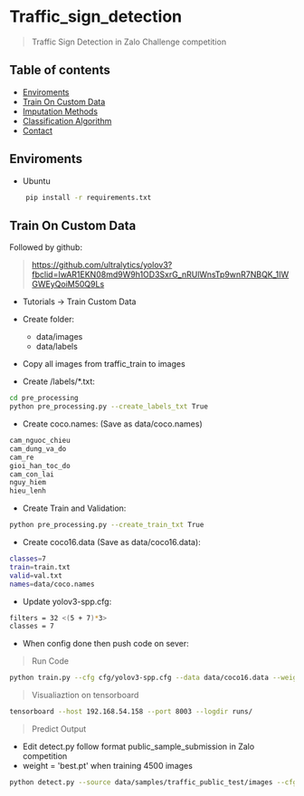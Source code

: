 # Traffic_sign_detection
> Traffic Sign Detection in Zalo Challenge competition

## Table of contents
  - [Enviroments](#Enviroments)
  - [Train On Custom Data](#train_data)
  - [Imputation Methods](#imputation-methods)
  - [Classification Algorithm](#classification-algorithm)
  - [Contact](#contact)


## Enviroments
* Ubuntu 
```bash
    pip install -r requirements.txt
```

## Train On Custom Data

Followed by github: 
>https://github.com/ultralytics/yolov3?fbclid=IwAR1EKN08md9W9h1OD3SxrG_nRUlWnsTp9wnR7NBQK_1IWGWEyQoiM50Q9Ls

* Tutorials -> Train Custom Data

* Create folder: 
    + data/images
	+ data/labels

* Copy all images from traffic_train to images

* Create /labels/*.txt: 
```bash
cd pre_processing
python pre_processing.py --create_labels_txt True
```

* Create coco.names: (Save as data/coco.names)
```bash
cam_nguoc_chieu
cam_dung_va_do
cam_re
gioi_han_toc_do
cam_con_lai
nguy_hiem
hieu_lenh
```

* Create Train and Validation:
```bash
python pre_processing.py --create_train_txt True
```

* Create coco16.data (Save as data/coco16.data):
```bash
classes=7
train=train.txt
valid=val.txt
names=data/coco.names
```

* Update yolov3-spp.cfg:
```bash
filters = 32 <(5 + 7)*3>
classes = 7
```

* When config done then push code on sever:
> Run Code
```bash
python train.py --cfg cfg/yolov3-spp.cfg --data data/coco16.data --weights '' --device 2 --batch-size 8
```
> Visualiaztion on tensorboard
```bash
tensorboard --host 192.168.54.158 --port 8003 --logdir runs/
```
> Predict Output
* Edit detect.py follow format public_sample_submission in Zalo competition
* weight = 'best.pt' when training 4500 images
```bash
python detect.py --source data/samples/traffic_public_test/images --cfg cfg/yolov3-spp.cfg --weights weights/best.pt --names data/coco.names --device 1 --save-txt

```

